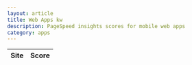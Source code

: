 ```yaml
---
layout: article
title: Web Apps kw
description: PageSpeed insights scores for mobile web apps
category: apps
---
```

|Site|Score|
|----|-----|
